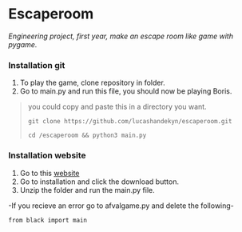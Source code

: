 # Escaperoom
_Engineering project, first year, make an escape room like game with pygame._

### Installation git
1. To play the game, clone repository in folder. 
2. Go to main.py and run this file, you should now be playing Boris.
> you could copy and paste this in a directory you want.
> ```
> git clone https://github.com/lucashandekyn/escaperoom.git
> ```
> ```
> cd /escaperoom && python3 main.py
> ```

### Installation website
1. Go to this [website](https://users.ugent.be/~brsteven/Project/index.html) 
2. Go to installation and click the download button.
3. Unzip the folder and run the main.py file.

-If you recieve an error go to afvalgame.py and delete the following-
```
from black import main 
```
